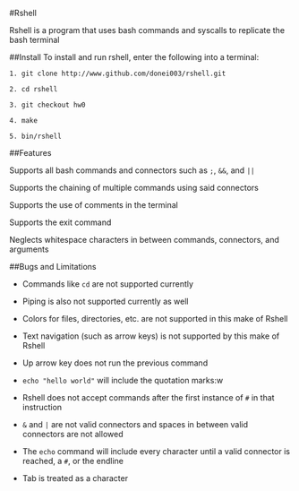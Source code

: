 #Rshell 

Rshell is a program that uses bash commands and syscalls to replicate the bash terminal

##Install
To install and run rshell, enter the following into a terminal: 

```
1. git clone http://www.github.com/donei003/rshell.git

2. cd rshell

3. git checkout hw0

4. make

5. bin/rshell
```

##Features

Supports all bash commands and connectors such as ```;```, ```&&```, and ```||```

Supports the chaining of multiple commands using said connectors

Supports the use of comments in the terminal

Supports the exit command

Neglects whitespace characters in between commands, connectors, and arguments

##Bugs and Limitations

- Commands like ```cd``` are not supported currently

- Piping is also not supported currently as well

- Colors for files, directories, etc. are not supported in this make of Rshell

- Text navigation (such as arrow keys) is not supported by this make of Rshell

- Up arrow key does not run the previous command

- ```echo "hello world"``` will include the quotation marks:w

- Rshell does not accept commands after the first instance of ```#``` in that instruction

- ```&``` and ```|``` are not valid connectors and spaces in between valid connectors are not allowed

- The ```echo``` command will include every character until a valid connector is reached, a ```#```, or the endline

- Tab is treated as a character

